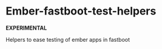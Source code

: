 # Ember-fastboot-test-helpers

**EXPERIMENTAL**

Helpers to ease testing of ember apps in fastboot

